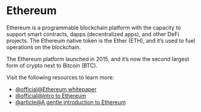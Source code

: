 # Ethereum

Ethereum is a programmable blockchain platform with the capacity to support smart contracts, dapps (decentralized apps), and other DeFi projects. The Ethereum native token is the Ether (ETH), and it’s used to fuel operations on the blockchain.

The Ethereum platform launched in 2015, and it’s now the second largest form of crypto next to Bitcoin (BTC).

Visit the following resources to learn more:

- [@official@Ethereum whitepaper](https://ethereum.org/en/whitepaper/)
- [@official@Intro to Ethereum](https://ethereum.org/en/developers/docs/intro-to-ethereum/)
- [@article@A gentle introduction to Ethereum](https://bitsonblocks.net/2016/10/02/gentle-introduction-ethereum/)
